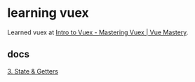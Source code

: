 # learning vuex

Learned vuex at [Intro to Vuex \- Mastering Vuex \| Vue Mastery](https://www.vuemastery.com/courses/mastering-vuex/intro-to-vuex).

## docs

[3. State & Getters](./docs/03-state-and-getters.md)
